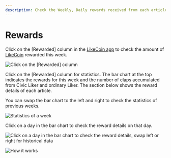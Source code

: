 ```yaml
---
description: Check the Weekly, Daily rewards received from each articles
---
```


# Rewards

Click on the \[Rewarded] column in the [LikeCoin app](../liker-land/download.md) to check the amount of [LikeCoin](https://like.co/) rewarded this week.

![Click on the \[Rewarded\] column](<../../.gitbook/assets/rewards-en (2).png>)

Click on the \[Rewarded] column for statistics. The bar chart at the top indicates the rewards for this week and the number of claps accumulated from Civic Liker and ordinary Liker. The section below shows the reward details of each article.

You can swap the bar chart to the left and right to check the statistics of previous weeks.

![Statistics of a week](https://gblobscdn.gitbook.com/assets%2F-LL4mdaVjNgL6A1--PV0%2F-M7\_Gq-kkgSt-axtaE7\_%2F-M7\_KN-PUfRLLaLQmlXL%2FIMG\_0669.PNG?alt=media\&token=752affc8-1590-48f5-b3e1-1a1028964baa)

Click on a day in the bar chart to check the reward details on that day.

![Click on a day in the bar chart to check the reward details, swap left or right for historical data](https://gblobscdn.gitbook.com/assets%2F-LL4mdaVjNgL6A1--PV0%2F-M7\_Gq-kkgSt-axtaE7\_%2F-M7\_L7YTCvCIBoPgj9z5%2FIMG\_0670.PNG?alt=media\&token=bb1fce7e-d9de-473b-8e7f-c7c7826ec107)

![How it works](../../.gitbook/assets/check-rewarded.gif)
